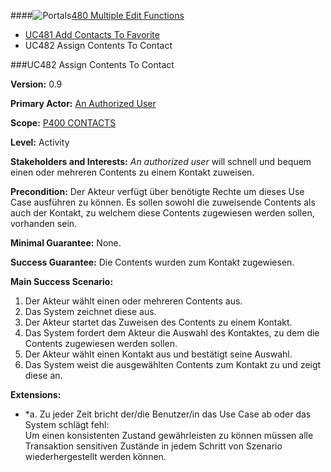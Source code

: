 ####![Portals](https://raw.github.com/massiveart/sulu-docs/master/use-cases/images/package-contacts.png)[480 Multiple Edit Functions](https://github.com/massiveart/sulu-docs/tree/master/use-cases/p400/p480 "480 Multiple Edit Functions")

* [UC481 Add Contacts To Favorite](https://github.com/massiveart/sulu-docs/tree/master/use-cases/p400/p480/UC481.md "UC481 Add Contacts To Favorite")
* UC482 Assign Contents To Contact

###UC482 Assign Contents To Contact

**Version:** 0.9
 
**Primary Actor:** [An Authorized User](https://github.com/massiveart/sulu-docs/tree/master/use-cases/actors.md "Actors") 

**Scope:** [P400 CONTACTS](https://github.com/massiveart/sulu-docs/tree/master/use-cases/p400-contacts "400 CONTACTS")

**Level:** Activity

**Stakeholders and Interests:** *An authorized user* will schnell und bequem einen oder mehreren Contents zu einem Kontakt zuweisen. 
 
**Precondition:** Der Akteur verfügt über benötigte Rechte um dieses Use Case ausführen zu können. Es sollen sowohl die zuweisende Contents als auch der Kontakt, zu welchem diese Contents zugewiesen werden sollen, vorhanden sein.

**Minimal Guarantee:** None.

**Success Guarantee:** Die Contents wurden zum Kontakt zugewiesen.

**Main Success Scenario:** 

1. Der Akteur wählt einen oder mehreren Contents aus.
2. Das System zeichnet diese aus.
3. Der Akteur startet das Zuweisen des Contents zu einem Kontakt.
4. Das System fordert dem Akteur die Auswahl des Kontaktes, zu dem die Contents zugewiesen werden sollen.
5. Der Akteur wählt einen Kontakt aus und bestätigt seine Auswahl.
6. Das System weist die ausgewählten Contents zum Kontakt zu und zeigt diese an.
 
**Extensions:**
* *a. Zu jeder Zeit bricht der/die Benutzer/in das Use Case ab oder das System schlägt fehl:	
Um einen konsistenten Zustand gewährleisten zu können müssen alle Transaktion sensitiven Zustände in jedem Schritt von Szenario wiederhergestellt werden können.

